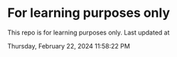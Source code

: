 # For learning purposes only
This repo is for learning purposes only.
Last updated at

Thursday, February 22, 2024 11:58:22 PM

